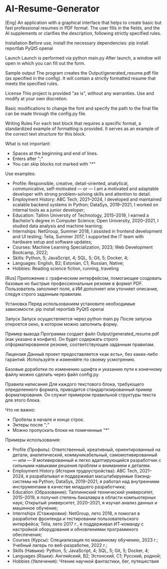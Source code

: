# AI-Resume-Generator
[Eng]
An application with a graphical interface that helps to create basic but fast professional resumes in PDF format. The user fills in the fields, and the AI ​​supplements or clarifies the description, following strictly specified rules.

Installation
Before use, install the necessary dependencies:
pip install reportlab PyQt5 openai

Launch
Launch is performed via python main.py
After launch, a window will open in which you can fill out the form.

Sample output
The program creates the Output/generated_resume.pdf file (as specified in the config). It will contain a strictly formatted resume that meets the specified rules.

License
This project is provided "as is", without any warranties. Use and modify at your own discretion.

Basic modifications to change the font and specify the path to the final file can be made through the config.py file.

Writing Rules
For each text block that requires a specific format, a standardized example of formatting is provided. It serves as an example of the correct text structure for this block.

What is not important:
- Spaces at the beginning and end of lines.
- Enters after ";"
- You can skip blocks not marked with "*"

Use examples:
- Profile:
Responsible, creative, detail-oriented, analytical, communicative, self-motivated
— or —
I am a motivated and adaptable developer with strong problem-solving skills and attention to detail.
- Employment History:
ABC Tech, 2021–2024, I developed and maintained scalable backend systems in Python;
DataSys, 2019–2021, I worked on internal tools as a junior developer;
- Education:
Tallinn University of Technology, 2015–2019, I earned a Bachelor’s degree in Computer Science;
Open University, 2020–2021, I studied data analysis and machine learning;
- Internships:
NetGroup, Summer 2018, I assisted in frontend development and UI testing;
Telia, Summer 2017, I supported the IT team with hardware setup and software updates;
- Courses:
Machine Learning Specialization, 2023;
Web Development Bootcamp, 2022;
- Skills:
Python, 5;
JavaScript, 4;
SQL, 5;
Git, 5;
Docker, 4;
- Languages:
English, B2;
Estonian, C1;
Russian, Native;
- Hobbies:
Reading science fiction, running, traveling

[Rus]
Приложение с графическим интерфейсом, помогающее создовать базовые но быстрые профессиональные резюме в формат PDF. Пользователь заполняет поля, а ИИ дополняет или уточняет описание, следуя строго заданным правилам.

Установка
Перед использованием установите необходимые зависимости:
pip install reportlab PyQt5 openai

Запуск
Запуск осуществляется через python main.py
После запуска откроется окно, в котором можно заполнить форму.

Пример вывода
Программа создает файл Output/generated_resume.pdf (как указано в конфиге). Он будет содержать строго отформатированное резюме, соответствующее заданным правилам.

Лицензия
Данный проект предоставляется «как есть», без каких-либо гарантий. Используйте и изменяйте по своему усмотрению.

Базовые доработки по изменению шрифта и указанию пути к конечному файлу можно сделать через файл config.py.

Правила написания
Для каждого текстового блока, требующего определенного формата, приводится стандартизированный пример форматирования. Он служит примером правильной структуры текста для этого блока.

Что не важно:
- Пробелы в начале и конце строк.
- Энтеры после ";"
- Можно пропускать блоки не помеченные "*"

Примеры использования:
- Profile (Профиль):
Ответственный, креативный, ориентированный на детали, аналитический, коммуникабельный, самомотивированный
— или —
Я мотивированный и легко адаптирующийся разработчик с сильными навыками решения проблем и вниманием к деталям.
- Employment History (История трудоустройства):
ABC Tech, 2021–2024, я разрабатывал и поддерживал масштабируемые бэкэнд-системы на Python;
DataSys, 2019–2021, я работал над внутренними инструментами в качестве младшего разработчика;
- Education (Образование):
Таллиннский технический университет, 2015–2019, я получил степень бакалавра в области компьютерных наук;
Открытый университет, 2020–2021, я изучал анализ данных и машинное обучение;
- Internships (Стажировки):
NetGroup, лето 2018, я помогал в разработке фронтенда и тестировании пользовательского интерфейса;
Telia, лето 2017 г., я поддерживал ИТ-команду с настройкой оборудования и обновлениями программного обеспечения;
- Courses (Курсы):
Специализация по машинному обучению, 2023 г.;
Учебный лагерь по веб-разработке, 2022 г.;
- Skills (Навыки):
Python, 5;
JavaScript, 4;
SQL, 5;
Git, 5;
Docker, 4;
- Languages (Языки):
Английский, B2;
Эстонский, C1;
Русский, родной;
- Hobbies (Увлечения):
Чтение научной фантастики, бег, путешествия
